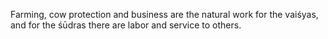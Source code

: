 Farming, cow protection and business are the natural work for the vaiśyas, and for the śūdras there are labor and service to others.